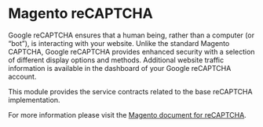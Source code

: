 # Magento reCAPTCHA

Google reCAPTCHA ensures that a human being, rather than a computer (or “bot”), is interacting with your website. Unlike the standard Magento CAPTCHA, Google reCAPTCHA provides enhanced security with a selection of different display options and methods. Additional website traffic information is available in the dashboard of your Google reCAPTCHA account.

This module provides the service contracts related to the base reCAPTCHA implementation.

For more information please visit the [Magento document for reCAPTCHA](https://docs.magento.com/user-guide/stores/security-google-recaptcha.html).
